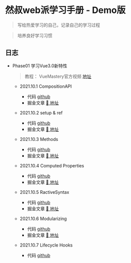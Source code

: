 # 然叔web派学习手册 - Demo版

> 写给热爱学习的自己，记录自己的学习过程

> 培养良好学习习惯



## 日志

- Phase01 学习Vue3.0新特性

  > 教程： VueMastery官方视频  [地址](https://www.bilibili.com/video/BV1nz4y1y7Mi)

  - 2021.10.1  CompositionAPI
    - 代码  [github](https://github.com/su37josephxia/vue3-study/blob/master/vue-mastery/composition-api/demo/src/components/composables/use-event-space.js)
    - 掘金文章  [🔗 地址](https://juejin.cn/post/6909247394904702984)
    
   - 2021.10.2  setup & ref
      - 代码 [github](https://github.com/su37josephxia/vue3-study/blob/master/vue-mastery/composition-api/demo/src/components/Computed.vue)
      - 掘金文章 [🔗 地址](https://juejin.cn/post/6909247394904702984)

   - 2021.10.3  Methods
        - 代码  [github](https://github.com/su37josephxia/vue3-study/blob/master/vue-mastery/composition-api/demo/src/components/Method.vue)
        - 掘金文章  [🔗 地址](https://juejin.cn/post/6909247394904702984)
    - 2021.10.4  Computed Properties
      - 代码 [github](https://github.com/su37josephxia/vue3-study/blob/master/vue-mastery/composition-api/demo/src/components/Computed.vue)
      - 掘金文章  [🔗 地址](https://juejin.cn/post/6909247394904702984)
   - 2021.10.5  RactiveSyntax
      - 代码  [github](https://github.com/su37josephxia/vue3-study/blob/master/vue-mastery/composition-api/demo/src/components/reactiveSynatx.vue)
      - 掘金文章  [🔗 地址](https://juejin.cn/post/6909247394904702984)
    - 2021.10.6  Modularizing
      - 代码  [github](https://github.com/su37josephxia/vue3-study/tree/master/vue-mastery/composition-api/demo/src/components/Modularizing)
      - 掘金文章  [🔗 地址](https://juejin.cn/post/6909247394904702984)
    - 2021.10.7  Lifecycle Hooks
      - 代码  [github](https://github.com/su37josephxia/vue3-study/blob/master/vue-mastery/composition-api/demo/src/components/LifecycleHooks.js)


